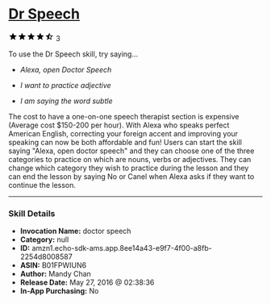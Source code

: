 # [Dr Speech](http://alexa.amazon.com/#skills/amzn1.echo-sdk-ams.app.8ee14a43-e9f7-4f00-a8fb-2254d8008587)
![4.5 stars](../../images/ic_star_black_18dp_1x.png)![4.5 stars](../../images/ic_star_black_18dp_1x.png)![4.5 stars](../../images/ic_star_black_18dp_1x.png)![4.5 stars](../../images/ic_star_black_18dp_1x.png)![4.5 stars](../../images/ic_star_half_black_18dp_1x.png) 3

To use the Dr Speech skill, try saying...

* *Alexa, open Doctor Speech*

* *I want to practice adjective*

* *I am saying the word subtle*

The cost to have a one-on-one speech therapist section is expensive (Average cost $150-200 per hour). With Alexa who speaks perfect American English, correcting your foreign accent and improving your speaking can now be both affordable and fun! Users can start the skill saying "Alexa, open doctor speech" and they can choose one of the three categories to practice on which are nouns, verbs or adjectives. They can change which category they wish to practice during the lesson and they can end the lesson by saying No or Canel when Alexa asks if they want to continue the lesson.

***

### Skill Details

* **Invocation Name:** doctor speech
* **Category:** null
* **ID:** amzn1.echo-sdk-ams.app.8ee14a43-e9f7-4f00-a8fb-2254d8008587
* **ASIN:** B01FPWIUN6
* **Author:** Mandy Chan
* **Release Date:** May 27, 2016 @ 02:38:36
* **In-App Purchasing:** No
